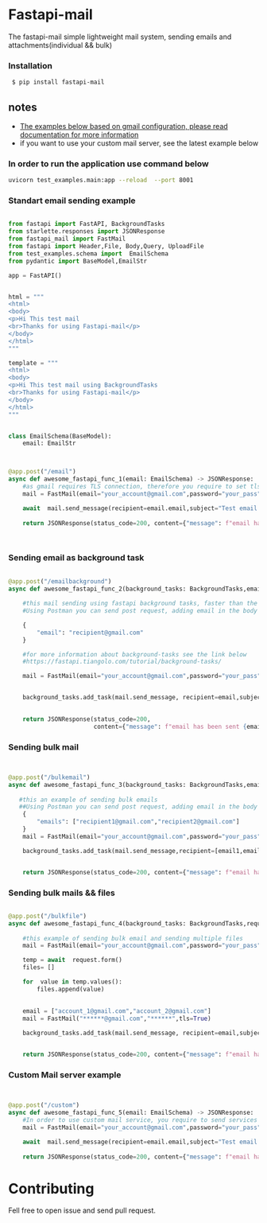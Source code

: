 
# Fastapi-mail

The fastapi-mail simple lightweight mail system, sending emails and attachments(individual && bulk)


### Installation ###

```sh
 $ pip install fastapi-mail
```



## notes
- [The examples below based on gmail configuration, please read documentation for more information](https://support.google.com/mail/answer/185833?hl=en)
- if you want to use your custom mail server, see the latest example below

### In order to run the application use command below ####

```sh
uvicorn test_examples.main:app --reload  --port 8001

```

### Standart email sending example


```python

from fastapi import FastAPI, BackgroundTasks
from starlette.responses import JSONResponse
from fastapi_mail import FastMail
from fastapi import Header,File, Body,Query, UploadFile
from test_examples.schema import  EmailSchema
from pydantic import BaseModel,EmailStr

app = FastAPI()


html = """
<html> 
<body>
<p>Hi This test mail
<br>Thanks for using Fastapi-mail</p> 
</body> 
</html>
"""

template = """
<html> 
<body>
<p>Hi This test mail using BackgroundTasks
<br>Thanks for using Fastapi-mail</p> 
</body> 
</html>
"""


class EmailSchema(BaseModel):
    email: EmailStr



@app.post("/email")
async def awesome_fastapi_func_1(email: EmailSchema) -> JSONResponse:
    #as gmail requires TLS connection, therefore you require to set tls to True
    mail = FastMail(email="your_account@gmail.com",password="your_pass",tls=True,port="587",service="gmail")

    await  mail.send_message(recipient=email.email,subject="Test email from fastapi-mail", body=html, text_format="html")
    
    return JSONResponse(status_code=200, content={"message": f"email has been sent {email.email} address"})

        

```

### Sending email as background task

```python
   
@app.post("/emailbackground")
async def awesome_fastapi_func_2(background_tasks: BackgroundTasks,email: str = Body(...,embed=True)) -> JSONResponse:

    #this mail sending using fastapi background tasks, faster than the above one
    #Using Postman you can send post request, adding email in the body

    {
        "email": "recipient@gmail.com"
    }

    #for more information about background-tasks see the link below
    #https://fastapi.tiangolo.com/tutorial/background-tasks/

    mail = FastMail(email="your_account@gmail.com",password="your_pass",tls=True,port="587",service="gmail")


    background_tasks.add_task(mail.send_message, recipient=email,subject="testing HTML",body=template,text_format="html")
    

    return JSONResponse(status_code=200, 
                        content={"message": f"email has been sent {email} address"})

```


### Sending bulk mail 

```python


@app.post("/bulkemail")
async def awesome_fastapi_func_3(background_tasks: BackgroundTasks,emails: str=Body(...,embed=True)) -> JSONResponse:
    
   #this an example of sending bulk emails 
   ##Using Postman you can send post request, adding email in the body #example below
    {
        "emails": ["recipient1@gmail.com","recipient2@gmail.com"]
    }
    mail = FastMail(email="your_account@gmail.com",password="your_pass",tls=True,port="587",service="gmail")

    background_tasks.add_task(mail.send_message,recipient=[email1,email2],subject="Bulk mail from fastapi-mail with background task",body="Bulk mail Test",text_format="plain",bulk=True)


    return JSONResponse(status_code=200, content={"message": f"email has been sent to these {email1,email2} addresses"})


```

### Sending bulk mails && files


```python

@app.post("/bulkfile")
async def awesome_fastapi_func_4(background_tasks: BackgroundTasks,request: Request) -> JSONResponse:
    
    #this example of sending bulk email and sending multiple files
    mail = FastMail(email="your_account@gmail.com",password="your_pass",tls=True,port="587",service="gmail")

    temp = await  request.form()
    files= []

    for  value in temp.values():
        files.append(value)
 

    email = ["account_1@gmail.com","account_2@gmail.com"]
    mail = FastMail("******@gmail.com","******",tls=True)
    
    background_tasks.add_task(mail.send_message, recipient=email,subject="Bulk mail from fastapi-mail with background task",body="Bulk mail Test",text_format="plain",bulk=True,file=files)


    return JSONResponse(status_code=200, content={"message": f"email has been sent to these {email} addresses"})


```


### Custom  Mail server example ###

```python


@app.post("/custom")
async def awesome_fastapi_func_5(email: EmailSchema) -> JSONResponse:
    #In order to use custom mail service, you require to send services as keyword, and argument your mail server name. You must provide other information according to your mail server
    mail = FastMail(email="your_account@gmail.com",password="your_pass",tls=True,ssl=True,port="465",custom=True,services="info.v1.example.com")

    await  mail.send_message(recipient=email.email,subject="Test email from fastapi-mail", body=html, text_format="html")
    
    return JSONResponse(status_code=200, content={"message": f"email has been sent {email.email} address"})

```

# Contributing
Fell free to open issue and send pull request.
